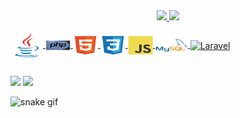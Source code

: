 <div align="center">
  <a href="https://github.com/KJSS3012">
  <img height="180em" src="https://github-readme-stats.vercel.app/api?username=KJSS3012&show_icons=true&theme=dark&include_all_commits=true&count_private=true"/>
  <img height="180em" src="https://github-readme-stats.vercel.app/api/top-langs/?username=KJSS3012&layout=compact&langs_count=7&theme=dark"/>
</div>

<div style="display: inline_block"><br>
   <img title="Java" align="center" alt="Java" height="40" width="52" src="https://raw.githubusercontent.com/devicons/devicon/master/icons/java/java-original.svg">
  <img align="center" alt="PHP" height="30" width="40" src="https://raw.githubusercontent.com/devicons/devicon/master/icons/php/php-original.svg">
  <img align="center" alt="HTML" height="30" width="40" src="https://raw.githubusercontent.com/devicons/devicon/master/icons/html5/html5-original.svg">
  <img align="center" alt="CSS" height="30" width="40" src="https://raw.githubusercontent.com/devicons/devicon/master/icons/css3/css3-original.svg">
  <img align="center" alt="JS" height="30" width="40" src="https://raw.githubusercontent.com/devicons/devicon/master/icons/javascript/javascript-original.svg">
  <img title="Mysql" align="center" alt"Mysql" height="40" width="52" src="https://raw.githubusercontent.com/devicons/devicon/master/icons/mysql/mysql-original-wordmark.svg">
  <img alt="Laravel" align = "center" height="30" width="40" src="https://cdn.jsdelivr.net/gh/devicons/devicon/icons/laravel/laravel-plain.svg" />

##

<div> 
  <a href="https://www.youtube.com/channel/UCNzabtvwf48KBiFt8v_vm2A" target="_blank"><img src="https://img.shields.io/badge/YouTube-FF0000?style=for-the-badge&logo=youtube&logoColor=white" target="_blank"></a>
  <a href="https://www.linkedin.com/in/kaíque-santos-52662a243/" target="_blank"><img src="https://img.shields.io/badge/-LinkedIn-%230077B5?style=for-the-badge&logo=linkedin&logoColor=white" target="_blank"></a> 
  
  ![snake gif](https://github.com/KJSS3012/KJSS3012/blob/output/github-contribution-grid-snake.svg)
</div>
